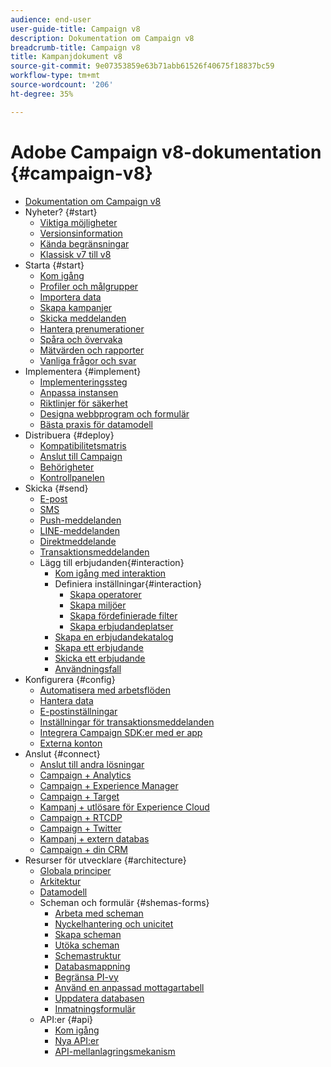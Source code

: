 ```yaml
---
audience: end-user
user-guide-title: Campaign v8
description: Dokumentation om Campaign v8
breadcrumb-title: Campaign v8
title: Kampanjdokument v8
source-git-commit: 9e07353859e63b71abb61526f40675f18837bc59
workflow-type: tm+mt
source-wordcount: '206'
ht-degree: 35%

---
```



# Adobe Campaign v8-dokumentation {#campaign-v8}

+ [Dokumentation om Campaign v8](campaign-home.md)
+ Nyheter? {#start}
   + [Viktiga möjligheter](start/whats-new.md)
   + [Versionsinformation](start/release-notes.md)
   + [Kända begränsningar](start/known-limitations.md)
   + [Klassisk v7 till v8](start/capability-matrix.md)
+ Starta {#start}
   + [Kom igång](start/get-started.md)
   + [Profiler och målgrupper](start/audiences.md)
   + [Importera data](start/import.md)
   + [Skapa kampanjer](start/campaigns.md)
   + [Skicka meddelanden](start/create-message.md)
   + [Hantera prenumerationer](start/subscriptions.md)
   + [Spåra och övervaka](start/tracking.md)
   + [Mätvärden och rapporter](start/reporting.md)
   + [Vanliga frågor och svar ](start/campaign-faq.md)
+ Implementera {#implement}
   + [Implementeringssteg](start/implement.md)
   + [Anpassa instansen](dev/customize.md)
   + [Riktlinjer för säkerhet](config/security.md)
   + [Designa webbprogram och formulär](dev/webapps.md)
   + [Bästa praxis för datamodell](dev/datamodel-best-practices.md)
+ Distribuera {#deploy}
   + [Kompatibilitetsmatris](start/compatibility-matrix.md)
   + [Anslut till Campaign](start/connect.md)
   + [Behörigheter](start/permissions.md)
   + [Kontrollpanelen](config/self-service.md)
+ Skicka {#send}
   + [E-post](send/email.md)
   + [SMS](send/sms.md)
   + [Push-meddelanden](send/push.md)
   + [LINE-meddelanden](send/line.md)
   + [Direktmeddelande](send/direct-mail.md)
   + [Transaktionsmeddelanden](send/transactional.md)
   + Lägg till erbjudanden{#interaction}
      + [Kom igång med interaktion](send/interaction.md)
      + Definiera inställningar{#interaction}
         + [Skapa operatorer](send/interaction-operators.md)
         + [Skapa miljöer](send/interaction-env.md)
         + [Skapa fördefinierade filter](send/interaction-predefined-filters.md)
         + [Skapa erbjudandeplatser](send/interaction-offer-spaces.md)
      + [Skapa en erbjudandekatalog](send/interaction-offer-catalog.md)
      + [Skapa ett erbjudande](send/interaction-offer.md)
      + [Skicka ett erbjudande](send/interaction-send-offers.md)
      + [Användningsfall](send/interaction-use-cases.md)
+ Konfigurera {#config}
   + [Automatisera med arbetsflöden](config/workflows.md)
   + [Hantera data](config/replication.md)
   + [E-postinställningar](config/email-settings.md)
   + [Inställningar för transaktionsmeddelanden](config/transactional-msg-settings.md)
   + [Integrera Campaign SDK:er med er app](config/push-config.md)
   + [Externa konton](config/external-accounts.md)
+ Anslut {#connect}
   + [Anslut till andra lösningar](connect/integration.md)
   + [Campaign + Analytics](connect/ac-aa.md)
   + [Campaign + Experience Manager](connect/ac-aem.md)
   + [Campaign + Target](connect/ac-at.md)
   + [Kampanj + utlösare för Experience Cloud](connect/ac-triggers.md)
   + [Campaign + RTCDP](connect/ac-rtcdp.md)
   + [Campaign + Twitter](connect/ac-tw.md)
   + [Kampanj + extern databas](connect/fda.md)
   + [Campaign + din CRM](connect/crm.md)
+ Resurser för utvecklare {#architecture}
   + [Globala principer](dev/general-architecture.md)
   + [Arkitektur](dev/architecture.md)
   + [Datamodell](dev/datamodel.md)
   + Scheman och formulär {#shemas-forms}
      + [Arbeta med scheman](dev/schemas.md)
      + [Nyckelhantering och unicitet](dev/keys.md)
      + [Skapa scheman](dev/create-schema.md)
      + [Utöka scheman](dev/extend-schema.md)
      + [Schemastruktur](dev/schema-structure.md)
      + [Databasmappning](dev/database-mapping.md)
      + [Begränsa PI-vy](dev/restrict-pi-view.md)
      + [Använd en anpassad mottagartabell](dev/custom-recipient.md)
      + [Uppdatera databasen](dev/update-database-structure.md)
      + [Inmatningsformulär](dev/forms.md)
   + API:er {#api}
      + [Kom igång](dev/api.md)
      + [Nya API:er](dev/new-apis.md)
      + [API-mellanlagringsmekanism](dev/staging.md)
